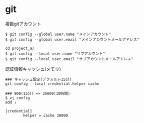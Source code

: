 git
=========
複数gitアカウント
```
$ git config --global user.name "メインアカウント"
$ git config --global user.email "メインアカウントメールアドレス"
```

```
cd project_a/
$ git config --local user.name "サブアカウント"
$ git config --local user.email "サブアカウントメールアドレス"
```

認証情報キャッシュ(メモリ)
```
### キャッシュ設定(デフォルト15分)
git config --local credential.helper cache

### 900(15分) => 36000(10時間)
$ vi config
add ↓

[credential]
        helper = cache 30000
```
